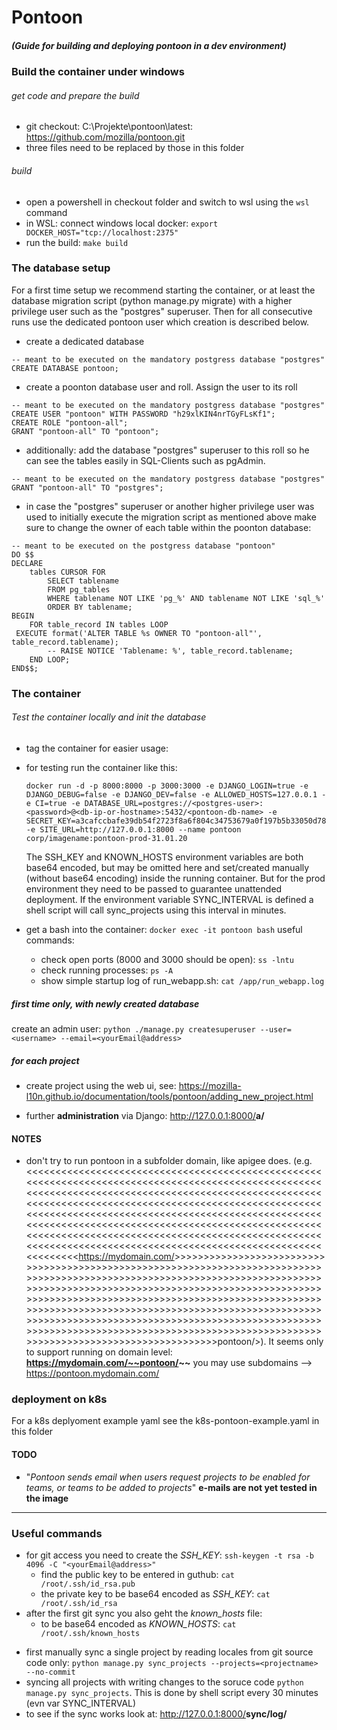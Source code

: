 # Pontoon

##### (Guide for building and deploying pontoon in a dev environment)

### Build the container under windows

###### get code and prepare the build

- git checkout: C:\Projekte\pontoon\latest: <https://github.com/mozilla/pontoon.git>
- three files need to be replaced by those in this folder

###### build

- open a powershell in checkout folder and switch to wsl using the `wsl` command
- in WSL: connect windows local docker: `export DOCKER_HOST="tcp://localhost:2375"`
- run the build: `make build`

### The database setup

For a first time setup we recommend starting the container, or at least the database migration script (python manage.py migrate) with a higher privilege user such as the "postgres" superuser. Then for all consecutive runs use the dedicated pontoon user which creation is described below.

- create a dedicated database

```
-- meant to be executed on the mandatory postgress database "postgres"
CREATE DATABASE pontoon;
```

- create a poonton database user and roll. Assign the user to its roll

```
-- meant to be executed on the mandatory postgress database "postgres"
CREATE USER "pontoon" WITH PASSWORD "h29xlKIN4nrTGyFLsKf1";
CREATE ROLE "pontoon-all";
GRANT "pontoon-all" TO "pontoon";
```

- additionally: add the database "postgres" superuser to this roll so he can see the tables easily in SQL-Clients such as pgAdmin.

```
-- meant to be executed on the mandatory postgress database "postgres"
GRANT "pontoon-all" TO "postgres";
```

- in case the "postgres" superuser or another higher privilege user was used to initially execute the migration script as mentioned above make sure to change the owner of each table within the poonton database:

```
-- meant to be executed on the postgress database "pontoon"
DO $$
DECLARE
    tables CURSOR FOR
        SELECT tablename
        FROM pg_tables
        WHERE tablename NOT LIKE 'pg_%' AND tablename NOT LIKE 'sql_%'
        ORDER BY tablename;
BEGIN
    FOR table_record IN tables LOOP
 EXECUTE format('ALTER TABLE %s OWNER TO "pontoon-all"',   table_record.tablename);
        -- RAISE NOTICE 'Tablename: %', table_record.tablename;
    END LOOP;
END$$;
```

### The container

###### Test the container locally and init the database

- tag the container for easier usage:
- for testing run the container like this:

  ```
  docker run -d -p 8000:8000 -p 3000:3000 -e DJANGO_LOGIN=true -e DJANGO_DEBUG=false -e DJANGO_DEV=false -e ALLOWED_HOSTS=127.0.0.1 -e CI=true -e DATABASE_URL=postgres://<postgres-user>:<password>@<db-ip-or-hostname>:5432/<pontoon-db-name> -e SECRET_KEY=a3cafccbafe39db54f2723f8a6f804c34753679a0f197b5b33050d784129d570 -e SITE_URL=http://127.0.0.1:8000 --name pontoon corp/imagename:pontoon-prod-31.01.20
  ```

  The SSH_KEY and KNOWN_HOSTS environment variables are both base64 encoded, but may be omitted here and set/created manually (without base64 encoding) inside the running container. But for the prod environment they need to be passed to guarantee unattended deployment.
  If the environment variable SYNC_INTERVAL is defined a shell script will call sync_projects using this interval in minutes.
- get a bash into the container: `docker exec -it pontoon bash`
  useful commands:

  - check open ports (8000 and 3000 should be open): `ss -lntu`
  - check running processes: `ps -A`
  - show simple startup log of run_webapp.sh: `cat /app/run_webapp.log`

##### first time only, with newly created database

  create an admin user: `python ./manage.py createsuperuser --user=<username> --email=<yourEmail@address>`

##### for each project

- create project using the web ui, see: <https://mozilla-l10n.github.io/documentation/tools/pontoon/adding_new_project.html>

- further **administration** via Django: <http://127.0.0.1:8000/>__a/__

#### NOTES

- don't try to run pontoon in a subfolder domain, like apigee does. (e.g. <<<<<<<<<<<<<<<<<<<<<<<<<<<<<<<<<<<<<<<<<<<<<<<<<<<<<<<<<<<<<<<<<<<<<<<<<<<<<<<<<<<<<<<<<<<<<<<<<<<<<<<<<<<<<<<<<<<<<<<<<<<<<<<<<<<<<<<<<<<<<<<<<<<<<<<<<<<<<<<<<<<<<<<<<<<<<<<<<<<<<<<<<<<<<<<<<<<<<<<<<<<<<<<<<<<<<<<<<<<<<<<<<<<<<<<<<<<<<<<<<<<<<<<<<<<<<<<<<<<<<<<<<<<<<<<<<<<<<<<<<<<<<<<<<<<<<<<<<<<<<<<<<<<<<<<<<<<<<<<<<<<<<<<<<<<<<<<<<<<<<<<<<<<<<<<<<<<<<<<<<<<<<<<<<<<<<<<<<<<<<<<<<<<<<<<<<<<<<<<<<<<<<<<<<<<<<<<<<<https://mydomain.com/>>>>>>>>>>>>>>>>>>>>>>>>>>>>>>>>>>>>>>>>>>>>>>>>>>>>>>>>>>>>>>>>>>>>>>>>>>>>>>>>>>>>>>>>>>>>>>>>>>>>>>>>>>>>>>>>>>>>>>>>>>>>>>>>>>>>>>>>>>>>>>>>>>>>>>>>>>>>>>>>>>>>>>>>>>>>>>>>>>>>>>>>>>>>>>>>>>>>>>>>>>>>>>>>>>>>>>>>>>>>>>>>>>>>>>>>>>>>>>>>>>>>>>>>>>>>>>>>>>>>>>>>>>>>>>>>>>>>>>>>>>>>>>>>>>>>>>>>>>>>>>>>>>>>>>>>>>>>>>>>>>>>>>>>>>>>>>>>>>>>>>>>>>>>>>>>>>>>>>>>>>>>>>>>>>>>>>>>>>>>>>>>>>>>>>>>>>>>>>>>>>>>>>>>>>>>>>>>>pontoon/>). It seems only to support running on domain level: **https://mydomain.com/~~pontoon/~~**
  you may use subdomains --> <https://pontoon.mydomain.com/>

### deployment on k8s

For a k8s deplyoment example yaml see the k8s-pontoon-example.yaml in this folder

#### TODO

- "_Pontoon sends email when users request projects to be enabled for teams, or teams to be added to projects_"
  **e-mails are not yet tested in the image**

---

### Useful commands

- for git access you need to create the _SSH_KEY_: `ssh-keygen -t rsa -b 4096 -C "<yourEmail@address>"`
  - find the public key to be entered in guthub: `cat /root/.ssh/id_rsa.pub`
  - the private key to be base64 encoded as _SSH_KEY_: `cat /root/.ssh/id_rsa`
- after the first git sync you also geht the _known_hosts_ file:
  - to be base64 encoded as _KNOWN_HOSTS_: `cat /root/.ssh/known_hosts`

* first manually sync a single project by reading locales from git source code only: `python manage.py sync_projects --projects=<projectname> --no-commit`
* syncing all projects with writing changes to the soruce code `python manage.py sync_projects`.
  This is done by shell script every 30 minutes (evn var SYNC_INTERVAL)
* to see if the sync works look at: <http://127.0.0.1:8000/>__sync/log/__
